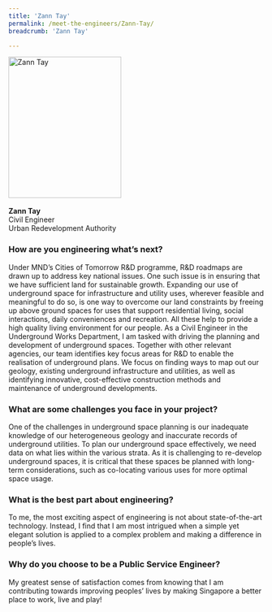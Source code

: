 ```yaml
---
title: 'Zann Tay'
permalink: /meet-the-engineers/Zann-Tay/
breadcrumb: 'Zann Tay'

---
```



<img src="/images/Zann.jpg" alt="Zann Tay" style="width:222px;height:278px;" align="left">
<br clear="left">
<br>
<strong>Zann Tay</strong>
<br> Civil Engineer
<br> Urban Redevelopment Authority

### How are you engineering what’s next?
Under MND’s Cities of Tomorrow R&D programme, R&D roadmaps are drawn up to address key national issues. One such issue is in ensuring that we have sufficient land for sustainable growth. Expanding our use of underground space for infrastructure and utility uses, wherever feasible and meaningful to do so, is one way to overcome our land constraints by freeing up above ground spaces for uses that support residential living, social interactions, daily conveniences and recreation. All these help to provide a high quality living environment for our people. As a Civil Engineer in the Underground Works Department, I am tasked with driving the planning and development of underground spaces. Together with other relevant agencies, our team identifies key focus areas for R&D to enable the realisation of underground plans. We focus on finding ways to map out our geology, existing underground infrastructure and utilities, as well as identifying innovative, cost-effective construction methods and maintenance of underground developments.

### What are some challenges you face in your project?
One of the challenges in underground space planning is our inadequate knowledge of our heterogeneous geology and inaccurate records of underground utilities. To plan our underground space effectively, we need data on what lies within the various strata. As it is challenging to re-develop underground spaces, it is critical that these spaces be planned with long-term considerations, such as co-locating various uses for more optimal space usage.

### What is the best part about engineering?
To me, the most exciting aspect of engineering is not about state-of-the-art technology. Instead, I find that I am most intrigued when a simple yet elegant solution is applied to a complex problem and making a difference in people’s lives.

### Why do you choose to be a Public Service Engineer?
My greatest sense of satisfaction comes from knowing that I am contributing towards improving peoples’ lives by making Singapore a better place to work, live and play!
